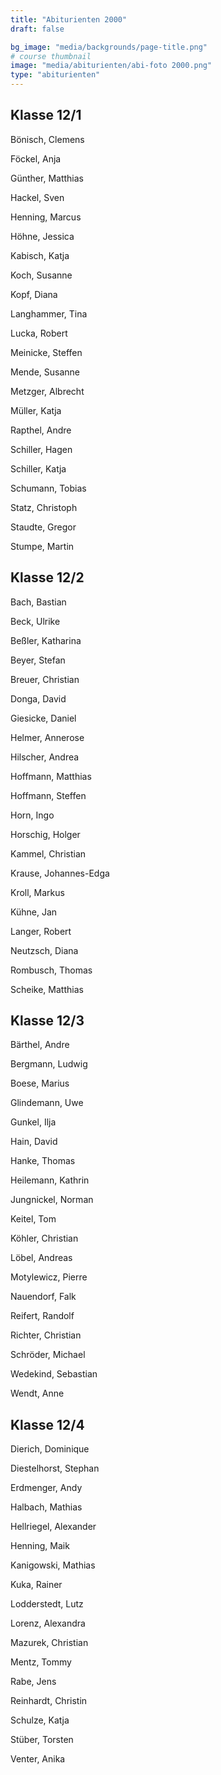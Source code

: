 ```yaml
---
title: "Abiturienten 2000"
draft: false

bg_image: "media/backgrounds/page-title.png"
# course thumbnail
image: "media/abiturienten/abi-foto 2000.png"
type: "abiturienten"
---
```


## Klasse 12/1

Bönisch, Clemens

Föckel, Anja

Günther, Matthias

Hackel, Sven

Henning, Marcus

Höhne, Jessica

Kabisch, Katja

Koch, Susanne

Kopf, Diana

Langhammer, Tina

Lucka, Robert

Meinicke, Steffen

Mende, Susanne

Metzger, Albrecht

Müller, Katja

Rapthel, Andre

Schiller, Hagen

Schiller, Katja

Schumann, Tobias

Statz, Christoph

Staudte, Gregor

Stumpe, Martin

## Klasse 12/2

Bach, Bastian

Beck, Ulrike

Beßler, Katharina

Beyer, Stefan

Breuer, Christian

Donga, David

Giesicke, Daniel

Helmer, Annerose

Hilscher, Andrea

Hoffmann, Matthias

Hoffmann, Steffen

Horn, Ingo

Horschig, Holger

Kammel, Christian

Krause, Johannes-Edga

Kroll, Markus

Kühne, Jan

Langer, Robert

Neutzsch, Diana

Rombusch, Thomas

Scheike, Matthias

## Klasse 12/3

Bärthel, Andre

Bergmann, Ludwig

Boese, Marius

Glindemann, Uwe

Gunkel, Ilja

Hain, David

Hanke, Thomas

Heilemann, Kathrin

Jungnickel, Norman

Keitel, Tom

Köhler, Christian

Löbel, Andreas

Motylewicz, Pierre

Nauendorf, Falk

Reifert, Randolf

Richter, Christian

Schröder, Michael

Wedekind, Sebastian

Wendt, Anne

## Klasse 12/4

Dierich, Dominique

Diestelhorst, Stephan

Erdmenger, Andy

Halbach, Mathias

Hellriegel, Alexander

Henning, Maik

Kanigowski, Mathias

Kuka, Rainer

Lodderstedt, Lutz

Lorenz, Alexandra

Mazurek, Christian

Mentz, Tommy

Rabe, Jens

Reinhardt, Christin

Schulze, Katja

Stüber, Torsten

Venter, Anika
